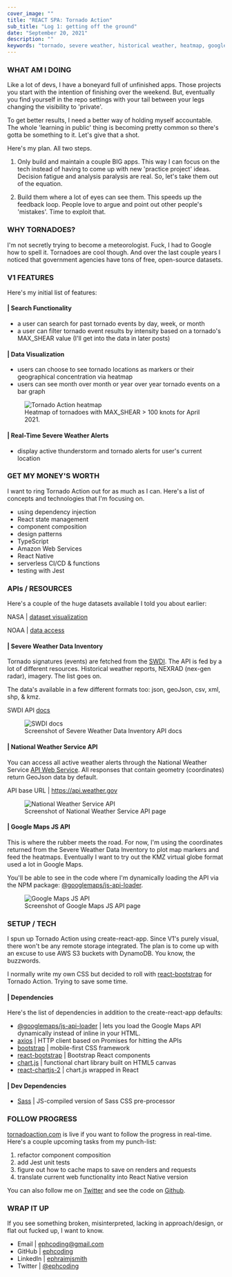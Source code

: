 ```yaml
---
cover_image: ""
title: "REACT SPA: Tornado Action"
sub_title: "Log 1: getting off the ground"
date: "September 20, 2021"
description: ""
keywords: "tornado, severe weather, historical weather, heatmap, google maps"
---
```


### WHAT AM I DOING

Like a lot of devs, I have a boneyard full of unfinished apps. Those projects you start with the intention of finishing over the weekend. But, eventually you find yourself in the repo settings with your tail between your legs changing the visibility to 'private'.

To get better results, I need a better way of holding myself accountable. The whole 'learning in public' thing is becoming pretty common so there's gotta be something to it. Let's give that a shot.

Here's my plan. All two steps.

1. Only build and maintain a couple BIG apps. This way I can focus on the tech instead of having to come up with new 'practice project' ideas. Decision fatigue and analysis paralysis are real. So, let's take them out of the equation.

2. Build them where a lot of eyes can see them. This speeds up the feedback loop. People love to argue and point out other people's 'mistakes'. Time to exploit that.

### WHY TORNADOES?

I'm not secretly trying to become a meteorologist. Fuck, I had to Google how to spell it. Tornadoes are cool though. And over the last couple years I noticed that government agencies have tons of free, open-source datasets.

### V1 FEATURES

Here's my initial list of features:

#### | Search Functionality

- a user can search for past tornado events by day, week, or month
- a user can filter tornado event results by intensity based on a tornado's MAX_SHEAR value (I'll get into the data in later posts)

#### | Data Visualization

- users can choose to see tornado locations as markers or their geographical concentration via heatmap
- users can see month over month or year over year tornado events on a bar graph

<figure>
  <img class='post-img' alt='Tornado Action heatmap' src='/images/posts/20210918__heatmap-screenshot.png'/>
  <figcaption class='text-center'>Heatmap of tornadoes with MAX_SHEAR > 100 knots for April 2021.</figcaption>
</figure>

#### | Real-Time Severe Weather Alerts

- display active thunderstorm and tornado alerts for user's current location

### GET MY MONEY'S WORTH

I want to ring Tornado Action out for as much as I can. Here's a list of concepts and technologies that I'm focusing on.

- using dependency injection
- React state management
- component composition
- design patterns
- TypeScript
- Amazon Web Services
- React Native
- serverless CI/CD & functions
- testing with Jest

### APIs / RESOURCES

Here's a couple of the huge datasets available I told you about earlier:

NASA | [dataset visualization](https://data.nasa.gov/data_visualizations.html)

NOAA | [data access](https://www.ncdc.noaa.gov/data-access)

#### | Severe Weather Data Inventory

Tornado signatures (events) are fetched from the [SWDI](https://www.ncdc.noaa.gov/severe-weather/severe-weather-data-inventory). The API is fed by a lot of different resources. Historical weather reports, NEXRAD (nex-gen radar), imagery. The list goes on.

The data's available in a few different formats too: json, geoJson, csv, xml, shp, & kmz.

SWDI API [docs](https://www.ncdc.noaa.gov/swdiws/)

<figure>
  <img class='post-img' alt='SWDI docs' src='/images/posts/20210916__swdi.png'/>
  <figcaption class='text-center'>Screenshot of Severe Weather Data Inventory API docs</figcaption>
</figure>

#### | National Weather Service API

You can access all active weather alerts through the National Weather Service [API Web Service](https://www.weather.gov/documentation/services-web-api#/default). All responses that contain geometry (coordinates) return GeoJson data by default.

API base URL | https://api.weather.gov

<figure>
  <img class='post-img' alt='National Weather Service API' src='/images/posts/20210916__nws-api-for-alerts.png'/>
  <figcaption class='text-center'>Screenshot of National Weather Service API page</figcaption>
</figure>

#### | Google Maps JS API

This is where the rubber meets the road. For now, I'm using the coordinates returned from the Severe Weather Data Inventory to plot map markers and feed the heatmaps. Eventually I want to try out the KMZ virtual globe format used a lot in Google Maps.

You'll be able to see in the code where I'm dynamically loading the API via the NPM package: [@googlemaps/js-api-loader](https://www.npmjs.com/package/@googlemaps/js-api-loader).

<figure>
  <img class='post-img' alt='Google Maps JS API' src='/images/posts/20210916__google-maps-js-api.png'/>
  <figcaption class='text-center'>Screenshot of Google Maps JS API page</figcaption>
</figure>

### SETUP / TECH

I spun up Tornado Action using create-react-app. Since V1's purely visual, there won't be any remote storage integrated. The plan is to come up with an excuse to use AWS S3 buckets with DynamoDB. You know, the buzzwords.

I normally write my own CSS but decided to roll with [react-bootstrap](https://react-bootstrap.github.io/) for Tornado Action. Trying to save some time.

#### | Dependencies

Here's the list of dependencies in addition to the create-react-app defaults:

- [@googlemaps/js-api-loader](https://www.npmjs.com/package/@googlemaps/js-api-loader) | lets you load the Google Maps API dynamically instead of inline in your HTML.
- [axios](https://www.npmjs.com/package/axios) | HTTP client based on Promises for hitting the APIs
- [bootstrap](https://www.npmjs.com/package/bootstrap) | mobile-first CSS framework
- [react-bootstrap](https://www.npmjs.com/package/react-bootstrap) | Bootstrap React components
- [chart.js](https://www.npmjs.com/package/chartjs) | functional chart library built on HTML5 canvas
- [react-chartjs-2](https://www.npmjs.com/package/react-chartjs-2) | chart.js wrapped in React

#### | Dev Dependencies

- [Sass](https://www.npmjs.com/package/sass) | JS-compiled version of Sass CSS pre-processor

### FOLLOW PROGRESS

[tornadoaction.com](https://www.tornadoaction.com) is live if you want to follow the progress in real-time. Here's a couple upcoming tasks from my punch-list:

1. refactor component composition
1. add Jest unit tests
1. figure out how to cache maps to save on renders and requests
1. translate current web functionality into React Native version

You can also follow me on [Twitter](https://www.twitter.com/ephcoding) and see the code on [Github](https://github.com/ephcoding/app__tornado-action).

### WRAP IT UP

If you see something broken, misinterpreted, lacking in approach/design, or flat out fucked up, I want to know.

- Email | ephcoding@gmail.com
- GitHub | [ephcoding](https://www.github.com/ephcoding)
- LinkedIn | [ephraimjsmith](https://www.linkedin.com/in/ephraimjsmith)
- Twitter | [@ephcoding](https://www.twitter.com/ephcoding)

